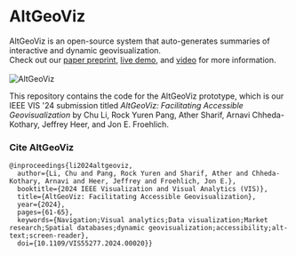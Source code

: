 # AltGeoViz
AltGeoViz is an open-source system that auto-generates summaries of interactive and dynamic geovisualization.
<br>
Check out our [paper preprint](https://arxiv.org/pdf/2406.13853), [live demo](https://accessible-map-420308.uw.r.appspot.com/), and [video](https://youtu.be/EE1w8Ynm1dk) for more information.
<br>
<br>
![AltGeoViz](/figures/project-teaser.png)

This repository contains the code for the AltGeoViz prototype, which is our IEEE VIS '24 submission titled *AltGeoViz: Facilitating Accessible Geovisualization* by Chu Li, Rock Yuren Pang, Ather Sharif, Arnavi Chheda-Kothary, Jeffrey Heer, and Jon E. Froehlich.

### Cite AltGeoViz
```
@inproceedings{li2024altgeoviz,
  author={Li, Chu and Pang, Rock Yuren and Sharif, Ather and Chheda-Kothary, Arnavi and Heer, Jeffrey and Froehlich, Jon E.},
  booktitle={2024 IEEE Visualization and Visual Analytics (VIS)}, 
  title={AltGeoViz: Facilitating Accessible Geovisualization}, 
  year={2024},
  pages={61-65},
  keywords={Navigation;Visual analytics;Data visualization;Market research;Spatial databases;dynamic geovisualization;accessibility;alt-text;screen-reader},
  doi={10.1109/VIS55277.2024.00020}}
```


